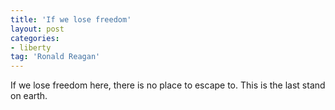 ```yaml
---
title: 'If we lose freedom'
layout: post
categories:
- liberty
tag: 'Ronald Reagan'
---
```


If we lose freedom here, there is no place to escape to. This is the last stand on earth.